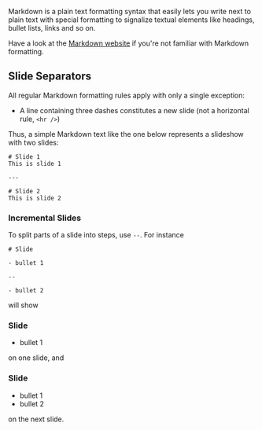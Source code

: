 Markdown is a plain text formatting syntax that easily lets you write next to plain text with special formatting to signalize textual elements like headings, bullet lists, links and so on. 

Have a look at the [Markdown website](http://daringfireball.net/projects/markdown/) if you're not familiar with Markdown formatting.

## Slide Separators

All regular Markdown formatting rules apply with only a single exception:

* A line containing three dashes constitutes a new slide (not a horizontal rule, `<hr />`)

Thus, a simple Markdown text like the one below represents a slideshow with two slides:

```
# Slide 1
This is slide 1

---

# Slide 2
This is slide 2
```

### Incremental Slides

To split parts of a slide into steps, use `--`. For instance

```
# Slide

- bullet 1

--

- bullet 2
```

will show 

### Slide
- bullet 1

on one slide, and 

### Slide 
- bullet 1
- bullet 2

on the next slide.